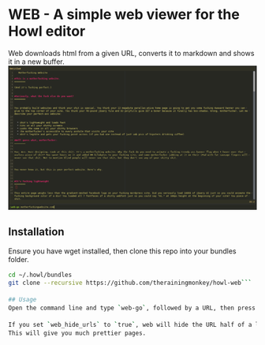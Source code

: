 # WEB - A simple web viewer for the Howl editor

Web downloads html from a given URL, converts it to markdown and shows it in a new buffer.
![screenshot](screenshot.png?raw=true)

## Installation
Ensure you have wget installed, then clone this repo into your bundles folder.

```bash
cd ~/.howl/bundles
git clone --recursive https://github.com/therainingmonkey/howl-web```

## Usage
Open the command line and type `web-go`, followed by a URL, then press enter.

If you set `web_hide_urls` to `true`, web will hide the URL half of a link, and only show the link text.
This will give you much prettier pages.
